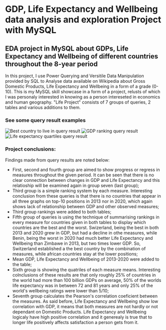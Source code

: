 # GDP, Life Expectancy and Wellbeing data analysis and exploration Project with MySQL

## EDA project in MySQL about GDPs, Life Expectancy and Wellbeing of different countries throughout the 8-year period

In this project, I use Power Querying and Versitile Data Manipulation provided by SQL to Analyse data available on Wikipedia about Gross Domestic Products, Life Expectancy and Wellbeing in a form of a grade (0-10). This is my MySQL skill showcase in a form of a project, relusts of which I was personaly interested in knowing as a person intereseted in economics and human geography. "Life Project" consists of 7 groups of queries, 2 tables and various additions to them.

### See some query result examples
![Best country to live in query result](https://github.com/dimitriousss/nba2k/assets/136066480/4a1aee70-5f0d-4deb-9c67-e278683f965b)
![GDP ranking query result](https://github.com/dimitriousss/nba2k/assets/136066480/49ce5509-50c7-415d-894e-431c611b36c5)
![Life expectancy quartiles query result](https://github.com/dimitriousss/nba2k/assets/136066480/8c03c30e-0c1a-4af3-a66c-8e36093690da)

### Project conclusions:
Findings made from query results are noted below:
- First, second and fourth group are aimed to show progress or regress in measures throughout the given period. It can be seen that there is no clear connection between changes in GDP and Life Expectancy and this relatioship will be examined again in group seven (last group);
- Third group is a simple ranking system by each measure. Interesting conclusion from these queries is that there is no countries that appear in all three graphs on top-10 positions in 2013 nor in 2020, which again shows lack of relationship between GDP and other observed measures;
- Third group rankings were added to both tables;
- Fifth group of queries is using the technique of summarising rankings in every measure for countries given in both tables to display which countries are the best and the worst. Swizerland, being the best in both 2013 and 2020 grew in GDP, but had a decline in othe measures, while Benin, being the worst in 2020 had much better Life Expectancy and Wellbeing than Zimbawe in 2013, but two times lower GDP. So, Switzerland established a the best country by the combination of measures, while african countries stay at the lower positions;
- Mean GDP, Life Expectancy and Wellbeing of 2013-2020 were added to the table;
- Sixth group is showing the quatriles of each measure means. Interesting colnclusions of these results are that only roughly 25% of countries in the world had more than 100 billion GDPs on average, 50% of the worlds life expectancy was in between 72 and 81 years and only 25% of the world's wellbeing ratings were lower than 5/10;
- Seventh group calculates the Pearson's correlation coeficient between the measures. As said before, Life Expectancy and Wellbeing show low correlation with GDP, it means that both measures are not hardly or not dependant on Domestic Products. Life Expectancy and Wellbeing logicaly have high positive correlation and it generealy is true that to longer life positively affects satisfaction a person gets from it.
